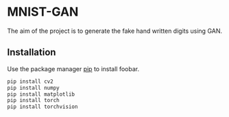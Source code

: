 # MNIST-GAN

The aim of the project is to generate the fake hand written digits using GAN.

## Installation

Use the package manager [pip](https://pip.pypa.io/en/stable/) to install foobar.

```bash
pip install cv2
pip install numpy
pip install matplotlib
pip install torch
pip install torchvision
```


